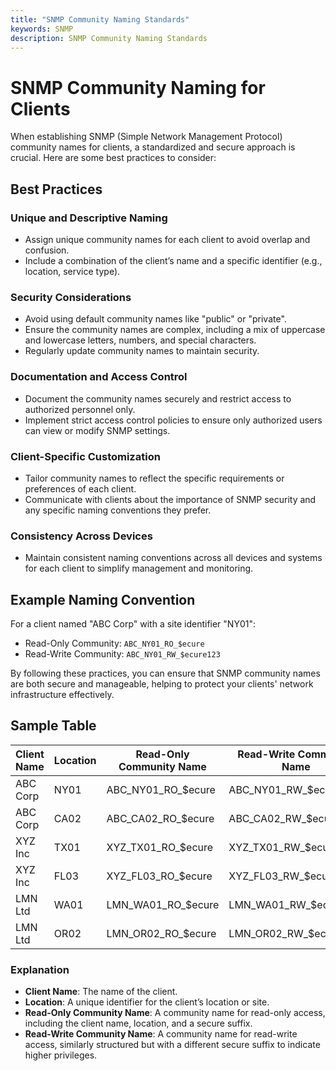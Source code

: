 ```yaml
---
title: "SNMP Community Naming Standards"
keywords: SNMP
description: SNMP Community Naming Standards
---
```


# SNMP Community Naming for Clients

When establishing SNMP (Simple Network Management Protocol) community names for clients, a standardized and secure approach is crucial. Here are some best practices to consider:

## Best Practices

### Unique and Descriptive Naming
- Assign unique community names for each client to avoid overlap and confusion.
- Include a combination of the client’s name and a specific identifier (e.g., location, service type).

### Security Considerations
- Avoid using default community names like "public" or "private".
- Ensure the community names are complex, including a mix of uppercase and lowercase letters, numbers, and special characters.
- Regularly update community names to maintain security.

### Documentation and Access Control
- Document the community names securely and restrict access to authorized personnel only.
- Implement strict access control policies to ensure only authorized users can view or modify SNMP settings.

### Client-Specific Customization
- Tailor community names to reflect the specific requirements or preferences of each client.
- Communicate with clients about the importance of SNMP security and any specific naming conventions they prefer.

### Consistency Across Devices
- Maintain consistent naming conventions across all devices and systems for each client to simplify management and monitoring.

## Example Naming Convention

For a client named "ABC Corp" with a site identifier "NY01":
- Read-Only Community: `ABC_NY01_RO_$ecure`
- Read-Write Community: `ABC_NY01_RW_$ecure123`

By following these practices, you can ensure that SNMP community names are both secure and manageable, helping to protect your clients' network infrastructure effectively.

## Sample Table

| Client Name | Location | Read-Only Community Name       | Read-Write Community Name        |
|-------------|----------|--------------------------------|----------------------------------|
| ABC Corp    | NY01     | ABC_NY01_RO_$ecure             | ABC_NY01_RW_$ecure123            |
| ABC Corp    | CA02     | ABC_CA02_RO_$ecure             | ABC_CA02_RW_$ecure123            |
| XYZ Inc     | TX01     | XYZ_TX01_RO_$ecure             | XYZ_TX01_RW_$ecure123            |
| XYZ Inc     | FL03     | XYZ_FL03_RO_$ecure             | XYZ_FL03_RW_$ecure123            |
| LMN Ltd     | WA01     | LMN_WA01_RO_$ecure             | LMN_WA01_RW_$ecure123            |
| LMN Ltd     | OR02     | LMN_OR02_RO_$ecure             | LMN_OR02_RW_$ecure123            |

### Explanation
- **Client Name**: The name of the client.
- **Location**: A unique identifier for the client’s location or site.
- **Read-Only Community Name**: A community name for read-only access, including the client name, location, and a secure suffix.
- **Read-Write Community Name**: A community name for read-write access, similarly structured but with a different secure suffix to indicate higher privileges.  
